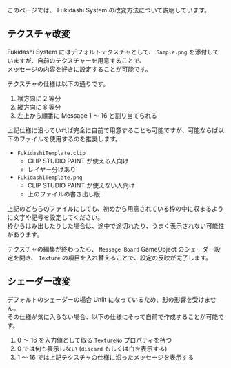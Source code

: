 このページでは、 Fukidashi System の改変方法について説明しています。

## テクスチャ改変

Fukidashi System にはデフォルトテクスチャとして、 `Sample.png` を添付していますが、自前のテクスチャーを用意することで、  
メッセージの内容を好きに設定することが可能です。

テクスチャの仕様は以下の通りです。

1. 横方向に 2 等分
2. 縦方向に 8 等分
3. 左上から順番に Message 1 ～ 16 と割り当てられる

上記仕様に沿っていれば完全に自前で用意することも可能ですが、可能ならば以下のファイルを使用するのを推奨します。

- `FukidashiTemplate.clip`
  - CLIP STUDIO PAINT が使える人向け
  - レイヤー分けあり
- `FukidashiTemplate.png`
  - CLIP STUDIO PAINT が使えない人向け
  - 上のファイルの書き出し版

上記のどちらのファイルにしても、初めから用意されている枠の中に収まるように文字や記号を設定してください。  
枠からはみ出したりした場合は、途中で途切れたり、うまく表示されない可能性があります。

テクスチャの編集が終わったら、 `Message Board` GameObject のシェーダー設定を開き、 `Texture` の項目を入れ替えることで、設定の反映が完了します。

## シェーダー改変

デフォルトのシェーダーの場合 Unlit になっているため、影の影響を受けません。  
その仕様が気に入らない場合、以下の仕様にそって自前で作成することが可能です。

1. 0 ～ 16 を入力値として取る `TextureNo` プロパティを持つ
1. 0 では何も表示しない (`discard` もしくは白を表示する)
1. 1 ～ 16 では上記テクスチャの仕様に沿ったメッセージを表示する
